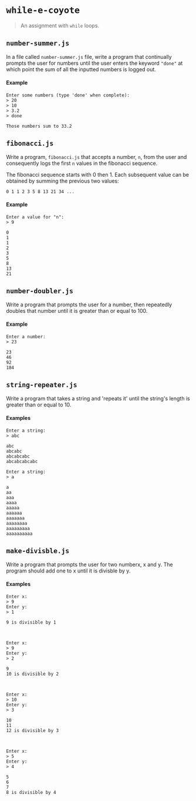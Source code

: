 # `while-e-coyote`

> An assignment with `while` loops.

## `number-summer.js`

In a file called `number-summer.js` file, write a program that continually prompts the user for numbers until the user enters the keyword `"done"` at which point the sum of all the inputted numbers is logged out.

#### Example

```
Enter some numbers (type 'done' when complete):
> 20
> 10
> 3.2
> done

Those numbers sum to 33.2
```

## `fibonacci.js`

Write a program, `fibonacci.js` that accepts a number, `n`, from the user and consequently logs the first `n` values in the fibonacci sequence.

The fibonacci sequence starts with 0 then 1. Each subsequent value can be obtained by summing the previous two values:
```
0 1 1 2 3 5 8 13 21 34 ...
```

#### Example

```
Enter a value for "n":
> 9

0
1
1
2
3
5
8
13
21
```

## `number-doubler.js`

Write a program that prompts the user for a number, then repeatedly doubles that number until it is greater than or equal to 100.

#### Example

```
Enter a number:
> 23

23
46
92
184
```

## `string-repeater.js`

Write a program that takes a string and 'repeats it' until the string's length is greater than or equal to 10.

#### Examples

```
Enter a string:
> abc

abc
abcabc
abcabcabc
abcabcabcabc
```

```
Enter a string:
> a

a
aa
aaa
aaaa
aaaaa
aaaaaa
aaaaaaa
aaaaaaaa
aaaaaaaaa
aaaaaaaaaa
```

## `make-divisble.js`

Write a program that prompts the user for two numberx, x and y. The program should add one to x until it is divisble by y.

#### Examples

```
Enter x: 
> 9
Enter y: 
> 1

9 is divisible by 1



Enter x: 
> 9
Enter y: 
> 2

9
10 is divisible by 2



Enter x: 
> 10
Enter y: 
> 3

10
11
12 is divisible by 3



Enter x: 
> 5
Enter y: 
> 4

5
6
7
8 is divisible by 4
```

